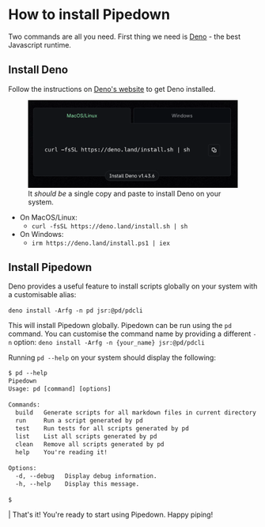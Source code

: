 # How to install Pipedown
Two commands are all you need. First thing we need is [Deno](https://deno.com/) - the best Javascript runtime.

## Install Deno
Follow the instructions on [Deno's website](https://deno.com/) to get Deno installed.

<figure>
  <img src="/img/denoInstall.png" alt="Install Deno"/>
  <figcaption>It <i>should be</i> a single copy and paste to install Deno on your system.</figcaption>
</figure>


- On MacOS/Linux:
  - `curl -fsSL https://deno.land/install.sh | sh`
- On Windows:
  - `irm https://deno.land/install.ps1 | iex`

## Install Pipedown
Deno provides a useful feature to install scripts globally on your system with a customisable alias:

`deno install -Arfg -n pd jsr:@pd/pdcli`

This will install Pipedown globally. Pipedown can be run using the `pd` command. You can customise the command name by providing a different `-n` option: `deno install -Arfg -n {your_name} jsr:@pd/pdcli`

Running `pd --help` on your system should display the following:

```text
$ pd --help                                   
Pipedown
Usage: pd [command] [options]

Commands:
  build   Generate scripts for all markdown files in current directory
  run     Run a script generated by pd
  test    Run tests for all scripts generated by pd
  list    List all scripts generated by pd
  clean   Remove all scripts generated by pd
  help    You're reading it!

Options:
  -d, --debug   Display debug information.
  -h, --help    Display this message.

$
```

| That's it! You're ready to start using Pipedown. Happy piping!
